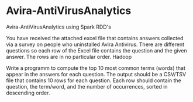 # Avira-AntiVirusAnalytics
Avira-AntiVirusAnalytics using Spark RDD's

You have received the attached excel file that contains answers collected via a survey on people who uninstalled Avira Antivirus. There are different questions so each row of the Excel file contains the question and the given answer. The rows are in no particular order.
Hadoop  

Write a programm to compute the top 10 most common terms (words) that appear in the answers for each question. The output should be a CSV/TSV file that contains 10 rows for each question. Each row should contain the question, the term/word, and the number of occurrences, sorted in descending order.
